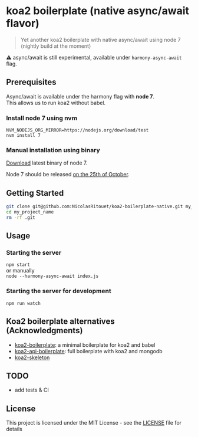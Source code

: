 # koa2 boilerplate (native async/await flavor)

> Yet another koa2 boilerplate with native async/await using node 7 (nightly build at the moment)

:warning: async/await is still experimental, available under `harmony-async-await` flag.

## Prerequisites

Async/await is available under the harmony flag with **node 7**.  
This allows us to run koa2 without babel.

### Install node 7 using nvm
```
NVM_NODEJS_ORG_MIRROR=https://nodejs.org/download/test
nvm install 7
```

### Manual installation using binary
[Download](https://nodejs.org/download/test/) latest binary of node 7.

Node 7 should be released [on the 25th of October](https://github.com/nodejs/node/issues/7904).

## Getting Started

```bash
git clone git@github.com:NicolasRitouet/koa2-boilerplate-native.git my_project_name
cd my_project_name
rm -rf .git
```

## Usage
### Starting the server

`npm start`   
or manually   
`node --harmony-async-await index.js`

### Starting the server for development

`npm run watch`


## Koa2 boilerplate alternatives (Acknowledgments)
- [koa2-boilerplate](https://github.com/geekplux/koa2-boilerplate): a minimal boilerplate for koa2 and babel
- [koa2-api-boilerplate](https://github.com/adrianObel/koa2-api-boilerplate): full boilerplate with koa2 and mongodb
- [koa2-skeleton](https://github.com/saadq/koa2-skeleton)


## TODO
- add tests & CI

## License

This project is licensed under the MIT License - see the [LICENSE](LICENSE) file for details